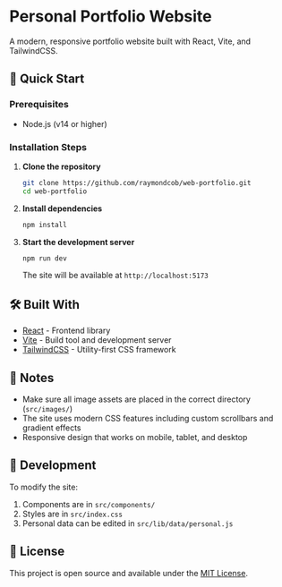 # Personal Portfolio Website

A modern, responsive portfolio website built with React, Vite, and TailwindCSS.

## 🚀 Quick Start

### Prerequisites
- Node.js (v14 or higher)

### Installation Steps

1. **Clone the repository**
   ```bash
   git clone https://github.com/raymondcob/web-portfolio.git
   cd web-portfolio
   ```

2. **Install dependencies**
   ```bash
   npm install

   ```

3. **Start the development server**
   ```bash
   npm run dev
   ```
   The site will be available at `http://localhost:5173`



## 🛠️ Built With
- [React](https://reactjs.org/) - Frontend library
- [Vite](https://vitejs.dev/) - Build tool and development server
- [TailwindCSS](https://tailwindcss.com/) - Utility-first CSS framework

## 📝 Notes
- Make sure all image assets are placed in the correct directory (`src/images/`)
- The site uses modern CSS features including custom scrollbars and gradient effects
- Responsive design that works on mobile, tablet, and desktop

## 🔧 Development
To modify the site:
1. Components are in `src/components/`
2. Styles are in `src/index.css`
3. Personal data can be edited in `src/lib/data/personal.js`

## 📜 License
This project is open source and available under the [MIT License](LICENSE).
